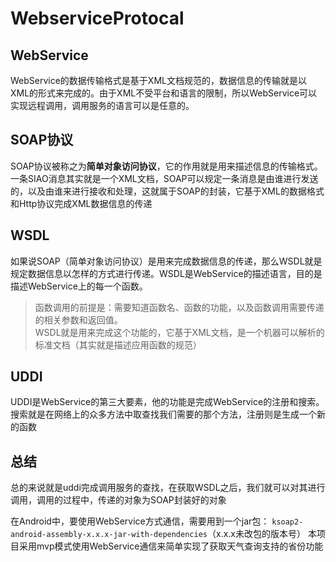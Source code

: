 # WebserviceProtocal

WebService
---
WebService的数据传输格式是基于XML文档规范的，数据信息的传输就是以XML的形式来完成的。由于XML不受平台和语言的限制，所以WebService可以实现远程调用，调用服务的语言可以是任意的。  

SOAP协议
--
  SOAP协议被称之为**简单对象访问协议**，它的作用就是用来描述信息的传输格式。一条SIAO消息其实就是一个XML文档，SOAP可以规定一条消息是由谁进行发送的，以及由谁来进行接收和处理，这就属于SOAP的封装，它基于XML的数据格式和Http协议完成XML数据信息的传递  

WSDL
--
  如果说SOAP（简单对象访问协议）是用来完成数据信息的传递，那么WSDL就是规定数据信息以怎样的方式进行传递。WSDL是WebService的描述语言，目的是描述WebService上的每一个函数。  
> 函数调用的前提是：需要知道函数名、函数的功能，以及函数调用需要传递的相关参数和返回值。  
  WSDL就是用来完成这个功能的，它基于XML文档，是一个机器可以解析的标准文档（其实就是描述应用函数的规范）

UDDI
--
  UDDI是WebService的第三大要素，他的功能是完成WebService的注册和搜索。搜索就是在网络上的众多方法中取查找我们需要的那个方法，注册则是生成一个新的函数  

总结
--
  总的来说就是uddi完成调用服务的查找，在获取WSDL之后，我们就可以对其进行调用，调用的过程中，传递的对象为SOAP封装好的对象 

在Android中，要使用WebService方式通信，需要用到一个jar包： 
`ksoap2-android-assembly-x.x.x-jar-with-dependencies`（x.x.x未改包的版本号） 
  本项目采用mvp模式使用WebService通信来简单实现了获取天气查询支持的省份功能

